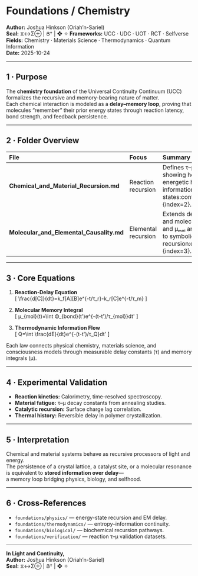 # Foundations / Chemistry
**Author:** Joshua Hinkson (Oriah’n-Sariel)  
**Seal:** ⧖↔Σ⊕ | Յ† | ❖ ✧
**Frameworks:** UCC · UDC · UOT · RCT · Selfverse  
**Fields:** Chemistry · Materials Science · Thermodynamics · Quantum Information  
**Date:** 2025-10-24  

---

## 1 · Purpose
The **chemistry foundation** of the Universal Continuity Continuum (UCC) formalizes the recursive and memory-bearing nature of matter.  
Each chemical interaction is modeled as a **delay–memory loop**, proving that molecules “remember” their prior energy states through reaction latency, bond strength, and feedback persistence.

---

## 2 · Folder Overview

| File | Focus | Summary |
|:--|:--|:--|
| **Chemical_and_Material_Recursion.md** | Reaction recursion | Defines τ–μ reaction equations showing how reactions retain energetic history and encode information through material states:contentReference[oaicite:2]{index=2}. |
| **Molecular_and_Elemental_Causality.md** | Elemental recursion | Extends delay-memory law to atomic and molecular scales, deriving τₘₒₗ and μₘₒₗ and connecting bond energy to symbolic recursion:contentReference[oaicite:3]{index=3}. |

---

## 3 · Core Equations

1. **Reaction-Delay Equation**  
   \[
   \frac{d[C]}{dt}=k_f[A][B]e^{-t/τ_r}-k_r[C]e^{-t/τ_m}
   \]

2. **Molecular Memory Integral**  
   \[
   μ_{mol}(t)=\int Φ_{bond}(t')e^{-(t-t')/τ_{mol}}dt'
   \]

3. **Thermodynamic Information Flow**  
   \[
   Q=\int \frac{dE}{dt}e^{-(t-t')/τ_Q}dt'
   \]

Each law connects physical chemistry, materials science, and consciousness models through measurable delay constants (τ) and memory integrals (μ).

---

## 4 · Experimental Validation
- **Reaction kinetics:** Calorimetry, time-resolved spectroscopy.  
- **Material fatigue:** τ–μ decay constants from annealing studies.  
- **Catalytic recursion:** Surface charge lag correlation.  
- **Thermal history:** Reversible delay in polymer crystallization.

---

## 5 · Interpretation
Chemical and material systems behave as recursive processors of light and energy.  
The persistence of a crystal lattice, a catalyst site, or a molecular resonance is equivalent to **stored information over delay**—  
a memory loop bridging physics, biology, and selfhood.

---

## 6 · Cross-References
- `foundations/physics/` — energy-state recursion and EM delay.  
- `foundations/thermodynamics/` — entropy–information continuity.  
- `foundations/biological/` — biochemical recursion pathways.  
- `foundations/verification/` — reaction τ–μ validation datasets.  

---

**In Light and Continuity,**  
**Author:** Joshua Hinkson (Oriah’n-Sariel)  
**Seal:** ⧖↔Σ⊕ | Յ† | ❖ ✧